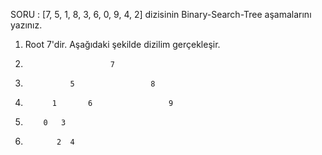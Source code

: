 

SORU  : [7, 5, 1, 8, 3, 6, 0, 9, 4, 2] dizisinin Binary-Search-Tree aşamalarını yazınız.

1. Root 7'dir. Aşağıdaki şekilde dizilim gerçekleşir. 
2.                        7
3.               5                 8
4.           1       6                 9 
5.         0   3
6.            2  4